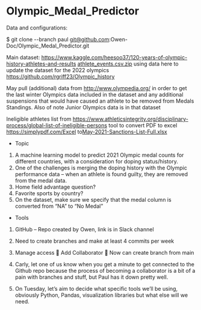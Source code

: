 # Olympic_Medal_Predictor
Data and configurations:

$ git clone --branch paul git@github.com:Owen-Doc/Olympic_Medal_Predictor.git

Main dataset: https://www.kaggle.com/heesoo37/120-years-of-olympic-history-athletes-and-results  [athlete_events.csv.zip](Resources/athlete_events.csv.zip) 
using data here to update the dataset for the 2022 olympics https://github.com/rgriff23/Olympic_history

May pull (additional) data from http://www.olympedia.org/ in order to get the last winter Olympics data included in the dataset and any additional suspensions that would have caused an athlete to be removed from Medals Standings. Also of note Junior Olympics data is in that dataset 

Ineligible athletes list from https://www.athleticsintegrity.org/disciplinary-process/global-list-of-ineligible-persons
tool to convert PDF to excel https://simplypdf.com/Excel to[May-2021-Sanctions-List-Full.xlsx](Resources/May-2021-Sanctions-List-Full.xlsx) 



- Topic

1. A machine learning model to predict 2021 Olympic medal counts for different countries, with a consideration for doping status/history.
2. One of the challenges is merging the doping history with the Olympic performance data – when an athlete is found guilty, they are removed from the medal data.
3. Home field advantage question?
4. Favorite sports by country?
5. On the dataset, make sure we specify that the medal column is converted from “NA” to “No Medal”

- Tools

1. GitHub – Repo created by Owen, link is in Slack channel

1. Need to create branches and make at least 4 commits per week
2. Manage access  Add Collaborator  Now can create branch from main
3. Carly, let one of us know when you get a minute to get connected to the Github repo because the process of becoming a collaborator is a bit of a pain with branches and stuff, but Paul has it down pretty well.

1. On Tuesday, let’s aim to decide what specific tools we’ll be using, obviously Python, Pandas, visualization libraries but what else will we need.

